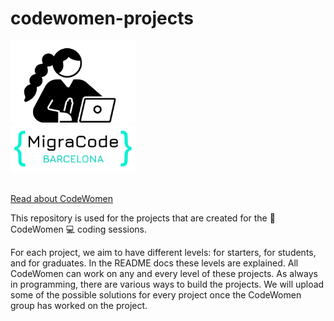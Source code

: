 # codewomen-projects



<img src="/cw_icon-GH.jpg" width="200"  />                                       <img src="/migracode-logo.png" width="200" />  
<br>


[Read about CodeWomen](https://migracode.openculturalcenter.org/codewomen)  


This repository is used for the projects that are created for the :muscle: CodeWomen :computer: coding sessions.

For each project, we aim to have different levels: for starters, for students, and for graduates. In the README docs these levels are explained. All CodeWomen can work on any and every level of these projects. As always in programming, there are various ways to build the projects. We will upload some of the possible solutions for every project once the CodeWomen group has worked on the project.
